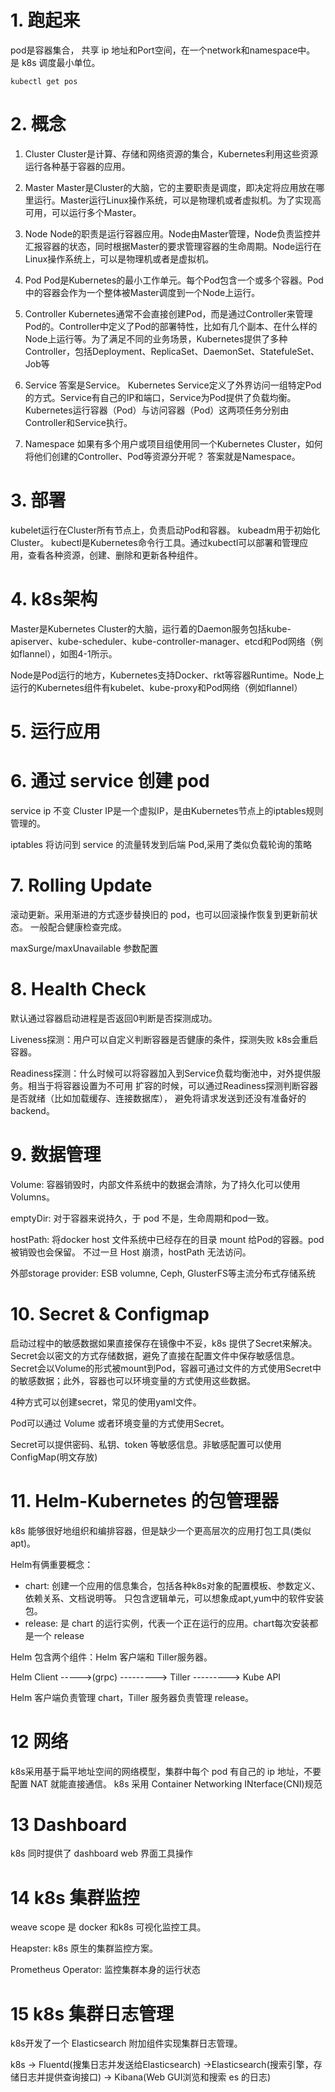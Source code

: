 # 1. 跑起来


pod是容器集合， 共享 ip 地址和Port空间，在一个network和namespace中。
是 k8s 调度最小单位。


    kubectl get pos


# 2. 概念

1. Cluster
Cluster是计算、存储和网络资源的集合，Kubernetes利用这些资源运行各种基于容器的应用。

2. Master
Master是Cluster的大脑，它的主要职责是调度，即决定将应用放在哪里运行。Master运行Linux操作系统，可以是物理机或者虚拟机。为了实现高可用，可以运行多个Master。

3. Node
Node的职责是运行容器应用。Node由Master管理，Node负责监控并汇报容器的状态，同时根据Master的要求管理容器的生命周期。Node运行在Linux操作系统上，可以是物理机或者是虚拟机。

4. Pod
Pod是Kubernetes的最小工作单元。每个Pod包含一个或多个容器。Pod中的容器会作为一个整体被Master调度到一个Node上运行。

5. Controller
Kubernetes通常不会直接创建Pod，而是通过Controller来管理Pod的。Controller中定义了Pod的部署特性，比如有几个副本、在什么样的Node上运行等。为了满足不同的业务场景，Kubernetes提供了多种Controller，包括Deployment、ReplicaSet、DaemonSet、StatefuleSet、Job等

6. Service
答案是Service。
Kubernetes Service定义了外界访问一组特定Pod的方式。Service有自己的IP和端口，Service为Pod提供了负载均衡。
Kubernetes运行容器（Pod）与访问容器（Pod）这两项任务分别由Controller和Service执行。

7. Namespace
如果有多个用户或项目组使用同一个Kubernetes Cluster，如何将他们创建的Controller、Pod等资源分开呢？
答案就是Namespace。

# 3. 部署

kubelet运行在Cluster所有节点上，负责启动Pod和容器。
kubeadm用于初始化Cluster。
kubectl是Kubernetes命令行工具。通过kubectl可以部署和管理应用，查看各种资源，创建、删除和更新各种组件。


# 4. k8s架构

Master是Kubernetes Cluster的大脑，运行着的Daemon服务包括kube-apiserver、kube-scheduler、kube-controller-manager、etcd和Pod网络（例如flannel），如图4-1所示。

Node是Pod运行的地方，Kubernetes支持Docker、rkt等容器Runtime。Node上运行的Kubernetes组件有kubelet、kube-proxy和Pod网络（例如flannel）


# 5. 运行应用




# 6. 通过 service 创建 pod

service ip 不变
Cluster IP是一个虚拟IP，是由Kubernetes节点上的iptables规则管理的。

iptables 将访问到 service 的流量转发到后端 Pod,采用了类似负载轮询的策略


# 7. Rolling Update

滚动更新。采用渐进的方式逐步替换旧的 pod，也可以回滚操作恢复到更新前状态。
一般配合健康检查完成。

maxSurge/maxUnavailable 参数配置


# 8. Health Check

默认通过容器启动进程是否返回0判断是否探测成功。

Liveness探测：用户可以自定义判断容器是否健康的条件，探测失败 k8s会重启容器。

Readiness探测：什么时候可以将容器加入到Service负载均衡池中，对外提供服务。相当于将容器设置为不可用
扩容的时候，可以通过Readiness探测判断容器是否就绪（比如加载缓存、连接数据库），
避免将请求发送到还没有准备好的backend。


# 9. 数据管理

Volume: 容器销毁时，内部文件系统中的数据会清除，为了持久化可以使用Volumns。

emptyDir: 对于容器来说持久，于  pod 不是，生命周期和pod一致。

hostPath: 将docker host 文件系统中已经存在的目录 mount 给Pod的容器。pod 被销毁也会保留。
不过一旦 Host 崩溃，hostPath 无法访问。

外部storage provider: ESB volumne, Ceph, GlusterFS等主流分布式存储系统


# 10. Secret & Configmap

启动过程中的敏感数据如果直接保存在镜像中不妥，k8s 提供了Secret来解决。
Secret会以密文的方式存储数据，避免了直接在配置文件中保存敏感信息。Secret会以Volume的形式被mount到Pod，容器可通过文件的方式使用Secret中的敏感数据；此外，容器也可以环境变量的方式使用这些数据。

4种方式可以创建secret，常见的使用yaml文件。

Pod可以通过 Volume 或者环境变量的方式使用Secret。

Secret可以提供密码、私钥、token 等敏感信息。非敏感配置可以使用 ConfigMap(明文存放)


# 11. Helm-Kubernetes 的包管理器

k8s 能够很好地组织和编排容器，但是缺少一个更高层次的应用打包工具(类似apt)。

Helm有俩重要概念：
  - chart: 创建一个应用的信息集合，包括各种k8s对象的配置模板、参数定义、依赖关系、文档说明等。
    只包含逻辑单元，可以想象成apt,yum中的软件安装包。
  - release: 是 chart 的运行实例，代表一个正在运行的应用。chart每次安装都是一个 release

Helm 包含两个组件：Helm 客户端和 Tiller服务器。

Helm Client ----->(grpc)  ---------> Tiller ---------> Kube API

Helm 客户端负责管理 chart，Tiller 服务器负责管理 release。


# 12 网络

k8s采用基于扁平地址空间的网络模型，集群中每个 pod 有自己的 ip 地址，不要配置 NAT 就能直接通信。
k8s 采用  Container Networking INterface(CNI)规范


# 13 Dashboard

k8s 同时提供了 dashboard web 界面工具操作


# 14 k8s 集群监控

weave scope  是 docker 和k8s 可视化监控工具。

Heapster: k8s 原生的集群监控方案。

Prometheus Operator: 监控集群本身的运行状态


# 15 k8s 集群日志管理

k8s开发了一个 Elasticsearch  附加组件实现集群日志管理。

k8s -> Fluentd(搜集日志并发送给Elasticsearch) ->Elasticsearch(搜索引擎，存储日志并提供查询接口) -> Kibana(Web
GUI浏览和搜索 es 的日志)

